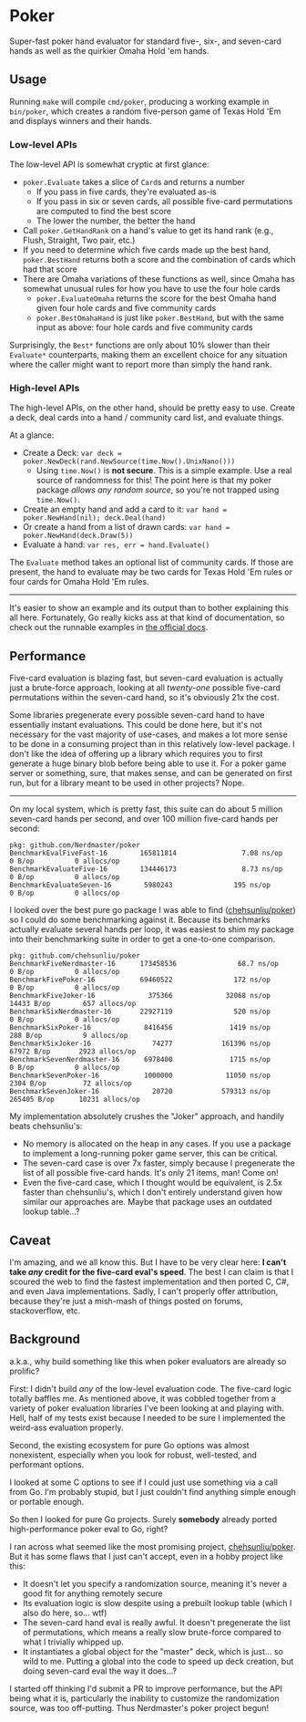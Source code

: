 # Poker

Super-fast poker hand evaluator for standard five-, six-, and seven-card hands
as well as the quirkier Omaha Hold 'em hands.

## Usage

Running `make` will compile `cmd/poker`, producing a working example in
`bin/poker`, which creates a random five-person game of Texas Hold 'Em and
displays winners and their hands.

### Low-level APIs

The low-level API is somewhat cryptic at first glance:

- `poker.Evaluate` takes a slice of `Card`s and returns a number
  - If you pass in five cards, they're evaluated as-is
  - If you pass in six or seven cards, all possible five-card permutations are
    computed to find the best score
  - The lower the number, the better the hand
- Call `poker.GetHandRank` on a hand's value to get its hand rank (e.g., Flush,
  Straight, Two pair, etc.)
- If you need to determine which five cards made up the best hand,
  `poker.BestHand` returns both a score and the combination of cards which had
  that score
- There are Omaha variations of these functions as well, since Omaha has
  somewhat unusual rules for how you have to use the four hole cards
  - `poker.EvaluateOmaha` returns the score for the best Omaha hand given four
    hole cards and five community cards
  - `poker.BestOmahaHand` is just like `poker.BestHand`, but with the same
    input as above: four hole cards and five community cards

Surprisingly, the `Best*` functions are only about 10% slower than their
`Evaluate*` counterparts, making them an excellent choice for any situation
where the caller might want to report more than simply the hand rank.

### High-level APIs

The high-level APIs, on the other hand, should be pretty easy to use. Create a
deck, deal cards into a hand / community card list, and evaluate things.

At a glance:

- Create a Deck: `var deck = poker.NewDeck(rand.NewSource(time.Now().UnixNano()))`
  - Using `time.Now()` is **not secure**. This is a simple example. Use a real
    source of randomness for this! The point here is that my poker package
    *allows any random source*, so you're not trapped using `time.Now()`.
- Create an empty hand and add a card to it: `var hand = poker.NewHand(nil); deck.Deal(hand)`
- Or create a hand from a list of drawn cards: `var hand = poker.NewHand(deck.Draw(5))`
- Evaluate a hand: `var res, err = hand.Evaluate()`

The `Evaluate` method takes an optional list of community cards. If those are
present, the hand to evaluate may be two cards for Texas Hold 'Em rules or four
cards for Omaha Hold 'Em rules.

---

It's easier to show an example and its output than to bother explaining this
all here. Fortunately, Go really kicks ass at that kind of documentation, so
check out the runnable examples in
[the official docs](https://pkg.go.dev/github.com/Nerdmaster/poker#section-documentation).

## Performance

Five-card evaluation is blazing fast, but seven-card evaluation is actually
just a brute-force approach, looking at all *twenty-one* possible five-card
permutations within the seven-card hand, so it's obviously 21x the cost.

Some libraries pregenerate every possible seven-card hand to have essentially
instant evaluations. This could be done here, but it's not necessary for the
vast majority of use-cases, and makes a lot more sense to be done in a
consuming project than in this relatively low-level package. I don't like the
idea of offering up a library which requires you to first generate a huge
binary blob before being able to use it. For a poker game server or something,
sure, that makes sense, and can be generated on first run, but for a library
meant to be used in other projects? Nope.

---

On my local system, which is pretty fast, this suite can do about 5 million
seven-card hands per second, and over 100 million five-card hands per second:

```
pkg: github.com/Nerdmaster/poker
BenchmarkEvalFiveFast-16        165811814                7.08 ns/op            0 B/op          0 allocs/op
BenchmarkEvaluateFive-16        134446173                8.73 ns/op            0 B/op          0 allocs/op
BenchmarkEvaluateSeven-16        5980243               195 ns/op               0 B/op          0 allocs/op
```

I looked over the best pure go package I was able to find
([chehsunliu/poker](https://github.com/chehsunliu/poker)) so I could do some
benchmarking against it. Because its benchmarks actually evaluate several hands
per loop, it was easiest to shim my package into their benchmarking suite in
order to get a one-to-one comparison.

```
pkg: github.com/chehsunliu/poker
BenchmarkFiveNerdmaster-16      173458536               68.7 ns/op             0 B/op          0 allocs/op
BenchmarkFivePoker-16           69460522               172 ns/op               0 B/op          0 allocs/op
BenchmarkFiveJoker-16             375366             32068 ns/op           14433 B/op        657 allocs/op
BenchmarkSixNerdmaster-16       22927119               520 ns/op               0 B/op          0 allocs/op
BenchmarkSixPoker-16             8416456              1419 ns/op             288 B/op          9 allocs/op
BenchmarkSixJoker-16               74277            161396 ns/op           67972 B/op       2923 allocs/op
BenchmarkSevenNerdmaster-16      6978400              1715 ns/op               0 B/op          0 allocs/op
BenchmarkSevenPoker-16           1000000             11050 ns/op            2304 B/op         72 allocs/op
BenchmarkSevenJoker-16             20720            579313 ns/op          265405 B/op      10231 allocs/op
```

My implementation absolutely crushes the "Joker" approach, and handily beats
chehsunliu's:

- No memory is allocated on the heap in any cases. If you use a package to
  implement a long-running poker game server, this can be critical.
- The seven-card case is over 7x faster, simply because I pregenerate the list
  of all possible five-card hands. It's only 21 items, man! Come on!
- Even the five-card case, which I thought would be equivalent, is 2.5x faster
  than chehsunliu's, which I don't entirely understand given how similar our
  approaches are. Maybe that package uses an outdated lookup table...?

## Caveat

I'm amazing, and we all know this. But I have to be very clear here: **I can't
take *any* credit for the five-card eval's speed**. The best I can claim is
that I scoured the web to find the fastest implementation and then ported C,
C#, and even Java implementations. Sadly, I can't properly offer attribution,
because they're just a mish-mash of things posted on forums, stackoverflow,
etc.

## Background

a.k.a., why build something like this when poker evaluators are already so
prolific?

First: I didn't build *any* of the low-level evaluation code. The five-card
logic totally baffles me. As mentioned above, it was cobbled together from a
variety of poker evaluation libraries I've been looking at and playing with.
Hell, half of my tests exist because I needed to be sure I implemented the
weird-ass evaluation properly.

Second, the existing ecosystem for pure Go options was almost nonexistent,
especially when you look for robust, well-tested, and performant options.

I looked at some C options to see if I could just use something via a call from
Go. I'm probably stupid, but I just couldn't find anything simple enough or
portable enough.

So then I looked for pure Go projects. Surely **somebody** already ported
high-performance poker eval to Go, right?

I ran across what seemed like the most promising project,
[chehsunliu/poker](https://github.com/chehsunliu/poker). But it has some flaws
that I just can't accept, even in a hobby project like this:

- It doesn't let you specify a randomization source, meaning it's never a good
  fit for anything remotely secure
- Its evaluation logic is slow despite using a prebuilt lookup table (which I
  also do here, so... wtf)
- The seven-card hand eval is really awful. It doesn't pregenerate the list of
  permutations, which means a really slow brute-force compared to what I
  trivially whipped up.
- It instantiates a global object for the "master" deck, which is just...  so
  wild to me. Putting a global into the code to speed up deck creation, but
  doing seven-card eval the way it does...?

I started off thinking I'd submit a PR to improve performance, but the API
being what it is, particularly the inability to customize the randomization
source, was too off-putting. Thus Nerdmaster's poker project begun!
